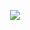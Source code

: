<p align="center">
  <img src="https://api.boot.dev/v1/users/public/c29088bb-7f4e-4c61-9473-b1833a109c71/thumbnail" >
</p>

<!--
**matiszac/matiszac** is a ✨ _special_ ✨ repository because its `README.md` (this file) appears on your GitHub profile.

Here are some ideas to get you started:

- 🔭 I’m currently working on ...
- 🌱 I’m currently learning ...
- 👯 I’m looking to collaborate on ...
- 🤔 I’m looking for help with ...
- 💬 Ask me about ...
- 📫 How to reach me: ...
- 😄 Pronouns: ...
- ⚡ Fun fact: ...
-->
